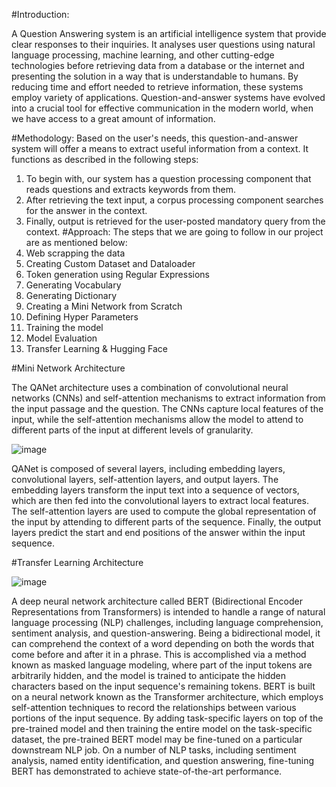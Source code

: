 
#Introduction:

A Question Answering system is an artificial intelligence system that provide clear responses to their
inquiries. It analyses user questions using natural language processing, machine learning, and other
cutting-edge technologies before retrieving data from a database or the internet and presenting the
solution in a way that is understandable to humans. By reducing time and effort needed to retrieve
information, these systems employ variety of applications. Question-and-answer systems have evolved
into a crucial tool for effective communication in the modern world, when we have access to a great
amount of information.

#Methodology:
Based on the user's needs, this question-and-answer system will offer a means to extract useful
information from a context. It functions as described in the following steps:
1. To begin with, our system has a question processing component that reads questions and extracts
keywords from them.
2. After retrieving the text input, a corpus processing component searches for the answer in the context.
3. Finally, output is retrieved for the user-posted mandatory query from the context.
#Approach:
The steps that we are going to follow in our project are as mentioned below:
1. Web scrapping the data
2. Creating Custom Dataset and Dataloader
3. Token generation using Regular Expressions
4. Generating Vocabulary
5. Generating Dictionary
6. Creating a Mini Network from Scratch
7. Defining Hyper Parameters
8. Training the model
9. Model Evaluation
10. Transfer Learning & Hugging Face

#Mini Network Architecture
 
The QANet architecture uses a combination of convolutional neural networks (CNNs) and self-attention mechanisms to extract information from the input passage and the question. The CNNs capture local features of the input, while the self-attention mechanisms allow the model to attend to different parts of the input at different levels of granularity.

![image](https://github.com/cbass250894/Conversational-Q-A-ChatBot/assets/104287899/3e43cedf-ad91-46f3-a7ec-8839d56604cf)

QANet is composed of several layers, including embedding layers, convolutional layers, self-attention layers, and output layers. The embedding layers transform the input text into a sequence of vectors, which are then fed into the convolutional layers to extract local features. The self-attention layers are used to compute the global representation of the input by attending to different parts of the sequence. Finally, the output layers predict the start and end positions of the answer within the input sequence.

#Transfer Learning Architecture
 
![image](https://github.com/cbass250894/Conversational-Q-A-ChatBot/assets/104287899/92fdfa64-ca0c-4875-8f92-c30b23e789ee)

A deep neural network architecture called BERT (Bidirectional Encoder Representations from Transformers) is intended to handle a range of natural language processing (NLP) challenges, including language comprehension, sentiment analysis, and question-answering. Being a bidirectional model, it can comprehend the context of a word depending on both the words that come before and after it in a phrase. This is accomplished via a method known as masked language modeling, where part of the input tokens are arbitrarily hidden, and the model is trained to anticipate the hidden characters based on the input sequence's remaining tokens.
BERT is built on a neural network known as the Transformer architecture, which employs self-attention techniques to record the relationships between various portions of the input sequence. By adding task-specific layers on top of the pre-trained model and then training the entire model on the task-specific dataset, the pre-trained BERT model may be fine-tuned on a particular downstream NLP job. On a number of NLP tasks, including sentiment analysis, named entity identification, and question answering, fine-tuning BERT has demonstrated to achieve state-of-the-art performance.
